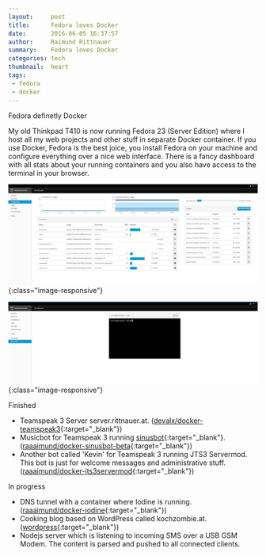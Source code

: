 ```yaml
---
layout:     post
title:      Fedora loves Docker
date:       2016-06-05 16:37:57
author:     Raimund Rittnauer
summary:    Fedora loves Docker
categories: tech
thumbnail:  heart
tags:
 - fedora
 - docker
---
```


Fedora definetly <i class="fa fa-heart"></i> Docker

My old Thinkpad T410 is now running Fedora 23 (Server Edition) where I host all my web projects and other stuff in separate Docker container.
If you use Docker, Fedora is the best joice, you install Fedora on your machine and configure everything over a nice web interface.
There is a fancy dashboard with all stats about your running containers and you also have access to the terminal in your browser.

![Docker Dashboard][fedora-dashboard]{:class="image-responsive"}

![Terminal][fedora-terminal]{:class="image-responsive"}

Finished
  * Teamspeak 3 Server server.rittnauer.at. ([devalx/docker-teamspeak3][1]{:target="_blank"})
  * Musicbot for Teamspeak 3 running [sinusbot][2]{:target="_blank"}. ([raaaimund/docker-sinusbot-beta][3]{:target="_blank"})
  * Another bot called 'Kevin' for Teamspeak 3 running JTS3 Servermod. This bot is just for welcome messages and administrative stuff. ([raaaimund/docker-jts3servermod][4]{:target="_blank"})

In progress
  * DNS tunnel with a container where Iodine is running. ([raaaimund/docker-iodine][5]{:target="_blank"})
  * Cooking blog based on WordPress called kochzombie.at. ([wordpress][6]{:target="_blank"})
  * Nodejs server which is listening to incoming SMS over a USB GSM Modem. The content is parsed and pushed to all connected clients.

[1]: https://hub.docker.com/r/devalx/docker-teamspeak3/
[2]: https://www.sinusbot.com/
[3]: https://hub.docker.com/r/raaaimund/docker-sinusbot-beta/
[4]: https://hub.docker.com/r/raaaimund/docker-jts3servermod/
[5]: https://hub.docker.com/r/raaaimund/docker-iodine/
[6]: https://hub.docker.com/_/wordpress/

[fedora-dashboard]: https://raw.githubusercontent.com/raaaimund/raaaimund.github.io/master/img/fedora-dashboard.png "Docker Dashboard"
[fedora-terminal]: https://raw.githubusercontent.com/raaaimund/raaaimund.github.io/master/img/fedora-terminal.PNG "Fedora Terminal"